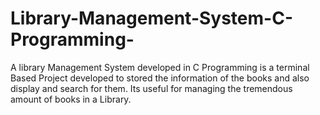 # Library-Management-System-C-Programming-
A library Management System developed in C Programming is a terminal Based Project developed to stored the information of the books and also display and search for them. Its useful for managing the tremendous amount of books in a Library. 
